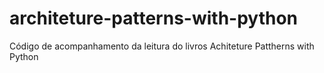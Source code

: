 # architeture-patterns-with-python
Código de acompanhamento da leitura do livros Achiteture Pattherns with Python
